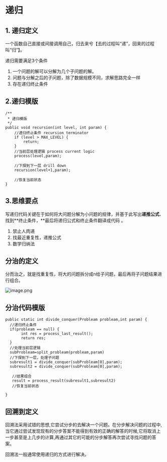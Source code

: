 # 递归
## 1. 递归定义

一个函数自己直接或间接调用自己，归去来兮【去的过程叫“递”，回来的过程叫“归”】。



递归需要满足3个条件

1. 一个问题的解可以分解为几个子问题的解。
2. 问题与分解之后的子问题，除了数据规模不同，求解思路完全一样
3. 存在递归终止条件

## 2.递归模版

```
/**
 * 递归模版
 */
public void recursion(int level, int param) {
    //递归终止条件 recursion terminator
    if (level > MAX_LEVEL) {
        return;
    }
    //当前层处理逻辑 process current logic
    process(level,param);
    
    //下探到下一层 drill down
    recursion(level+1,param);
    
    //恢复当前状态
}
```

## 3.思维要点

写递归代码关键在于如何将大问题分解为小问题的规律，并基于此写出**递推公式**、找到**终止条件，**最后将递归公式和终止条件翻译成代码 。

1. 禁止人肉递
2. 找最近重复性，递推公式
3. 数学归纳法


## 分治的定义

分而治之，就是找重复性，将大的问题拆分成n给子问题，最后再将子问题结果进行组合。

![image.png](https://cdn.nlark.com/yuque/0/2021/png/1728458/1614090019615-9c8c30b5-1772-451c-b5fe-143076b559bf.png)

## 分治代码模版

```
public static int divide_conquer(Probleam probleam,int param) {
  //递归终止条件
  if(probleam == null) {
       int res = process_last_result();
       return res;
  }
  //处理当前层逻辑
  subProbleam=split_probleam(probleam,param)
  //下探到下一层，处理子问题
  subresult1 = divide_conquer(subProbleam[0],param);
  subresult2 = divide_conquer(subProbleam[0],param);
    
   //结果组合
   result = process_result(subresult1,subresult2)
   //恢复当前状态
    
}
```

##  

## 回溯到定义

回溯法采用试错的思想,它尝试分步的去解决一个问题。在分步解决问题的过程中,当它通过尝试发现现有的分步答案不能得到有效的正确的解答的时候,它将取消上一步甚至是上几步的计算,再通过其它的可能的分步解答再次尝试寻找问题的答案。

回溯法一般通常使用递归的方式进行解决。
